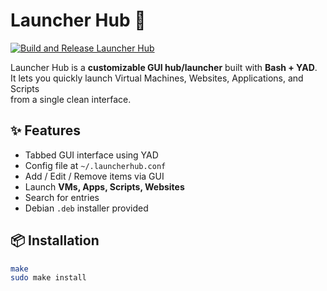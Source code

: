 # Launcher Hub 🚀

[![Build and Release Launcher Hub](https://github.com/Redsonbabytiger/Launcher-Hub/actions/workflows/deb-build.yml/badge.svg)](https://github.com/Redsonbabytiger/Launcher-Hub/actions/workflows/deb-build.yml)

Launcher Hub is a **customizable GUI hub/launcher** built with **Bash + YAD**.  
It lets you quickly launch Virtual Machines, Websites, Applications, and Scripts  
from a single clean interface.  

## ✨ Features
- Tabbed GUI interface using YAD
- Config file at `~/.launcherhub.conf`
- Add / Edit / Remove items via GUI
- Launch **VMs, Apps, Scripts, Websites**
- Search for entries
- Debian `.deb` installer provided

## 📦 Installation
```bash
make
sudo make install
